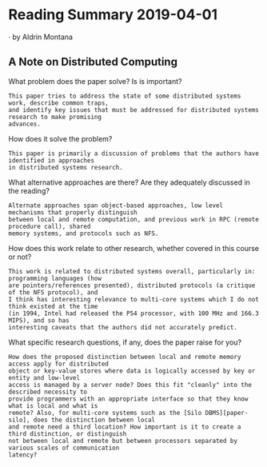 # Reading Summary 2019-04-01

&middot; by Aldrin Montana

## A Note on Distributed Computing

What problem does the paper solve? Is is important?
  
    This paper tries to address the state of some distributed systems work, describe common traps,
    and identify key issues that must be addressed for distributed systems research to make promising
    advances.

How does it solve the problem?

    This paper is primarily a discussion of problems that the authors have identified in approaches
    in distributed systems research.
  
What alternative approaches are there? Are they adequately discussed in the reading?
  
    Alternate approaches span object-based approaches, low level mechanisms that properly distinguish
    between local and remote computation, and previous work in RPC (remote procedure call), shared
    memory systems, and protocols such as NFS.
  
How does this work relate to other research, whether covered in this course or not?

    This work is related to distributed systems overall, particularly in: programming languages (how
    are pointers/references presented), distributed protocols (a critique of the NFS protocol), and
    I think has interesting relevance to multi-core systems which I do not think existed at the time
    (in 1994, Intel had released the P54 processor, with 100 MHz and 166.3 MIPS), and so has
    interesting caveats that the authors did not accurately predict.

What specific research questions, if any, does the paper raise for you?

    How does the proposed distinction between local and remote memory access apply for distributed
    object or key-value stores where data is logically accessed by key or entity and low-level
    access is managed by a server node? Does this fit "cleanly" into the described necessity to
    provide programmers with an appropriate interface so that they know what is local and what is
    remote? Also, for multi-core systems such as the [Silo DBMS][paper-silo], does the distinction between local
    and remote need a third location? How important is it to create a third distinction, or distinguish
    not between local and remote but between processors separated by various scales of communication
    latency?
    
<!-- Links -->
[paper-silo]: https://dl.acm.org/citation.cfm?id=2522713
